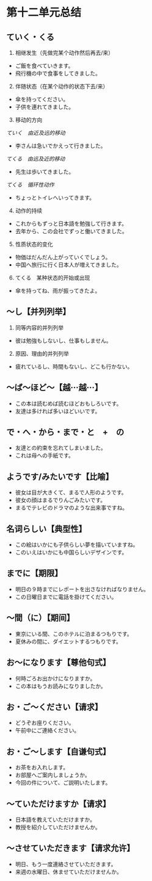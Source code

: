# 第十二单元总结

## ていく・くる

1. 相继发生（先做完某个动作然后再去/来）

- ご飯を食べていきます。
- 飛行機の中で食事をしてきました。

2. 伴随状态（在某个动作的状态下去/来）

- 傘を持ってください。
- 子供を連れてきました。

3. 移动的方向

_ていく　由近及远的移动_

- 李さんは急いでかえって行きました。

_てくる　由远及近的移动_

- 先生は歩いてきました。

_てくる　循环性动作_

- ちょっとトイレへいってきます。

4. 动作的持续

- これからもずっと日本語を勉強して行きます。
- 去年から、この会社でずっと働いてきました。

5. 性质状态的变化

- 物価はだんだん上がっていくでしょう。
- 中国へ旅行に行く日本人が増えてきました。

6. てくる　某种状态的开始或出现

- 傘を持ってね、雨が振ってきたよ。

## ～し【并列列举】

1. 同等内容的并列列举

- 彼は勉強もしないし、仕事もしません。

2. 原因、理由的并列列举

- 疲れているし、時間もないし、どこも行かない。

## ～ば～ほど～【越···越···】

- この本は読むめば読むほどおもしろいです。
- 友達は多ければ多いほどいいです。

## で・へ・から・まで・と　+　の

- 友達との約束を忘れてしまいました。
- これは母への手紙です。

## ようです/みたいです【比喻】

- 彼女は目が大きくて、まるで人形のようです。
- 彼女の顔はまるでりんごみたいです。
- まるでテレビのドラマのような出来事ですね。

## 名词らしい【典型性】

- この絵はいかにも子供らしい夢を描いていますね。
- このいえはいかにも中国らしいデザインです。

## までに【期限】

- 明日の９時までにレポートを出さなければなりません。
- この日曜日までに電話を掛けてください。

## ～間（に）【期间】

- 東京にいる間、このホテルに泊まるつもりです。
- 夏休みの間に、ダイエットするつもりです。

## お～になります【尊他句式】

- 何時ごろお出かけになりますか。
- この本はもうお読みになりましたか。

## お・ご～ください【请求】

- どうぞお座りください。
- 午前中にご連絡ください。

## お・ご～します【自谦句式】

- お茶をお入れします。
- お部屋へご案内しましょうか。
- 今回の件について、ご説明いたします。

## ～ていただけますか【请求】

- 日本語を教えていただけますか。
- 教授を紹介していただけませんか。

## ～させていただきます【请求允许】

- 明日、もう一度連絡させていただきます。
- 来週の水曜日、休ませていただけませんか。
